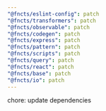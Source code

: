 ```yaml
---
"@fncts/eslint-config": patch
"@fncts/transformers": patch
"@fncts/observable": patch
"@fncts/codegen": patch
"@fncts/express": patch
"@fncts/pattern": patch
"@fncts/scripts": patch
"@fncts/query": patch
"@fncts/react": patch
"@fncts/base": patch
"@fncts/io": patch
---
```


chore: update dependencies

